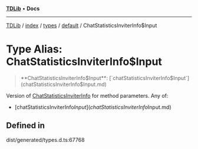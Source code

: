 [**TDLib**](../../../../../../README.md) • **Docs**

***

[TDLib](../../../../../../modules.md) / [index](../../../../../README.md) / [types](../../../README.md) / [default](../README.md) / ChatStatisticsInviterInfo$Input

# Type Alias: ChatStatisticsInviterInfo$Input

> **ChatStatisticsInviterInfo$Input**: [`chatStatisticsInviterInfo$Input`](chatStatisticsInviterInfo$Input.md)

Version of [ChatStatisticsInviterInfo](ChatStatisticsInviterInfo-1.md) for method parameters.
Any of:
- [chatStatisticsInviterInfo$Input](chatStatisticsInviterInfo$Input.md)

## Defined in

dist/generated/types.d.ts:67768
